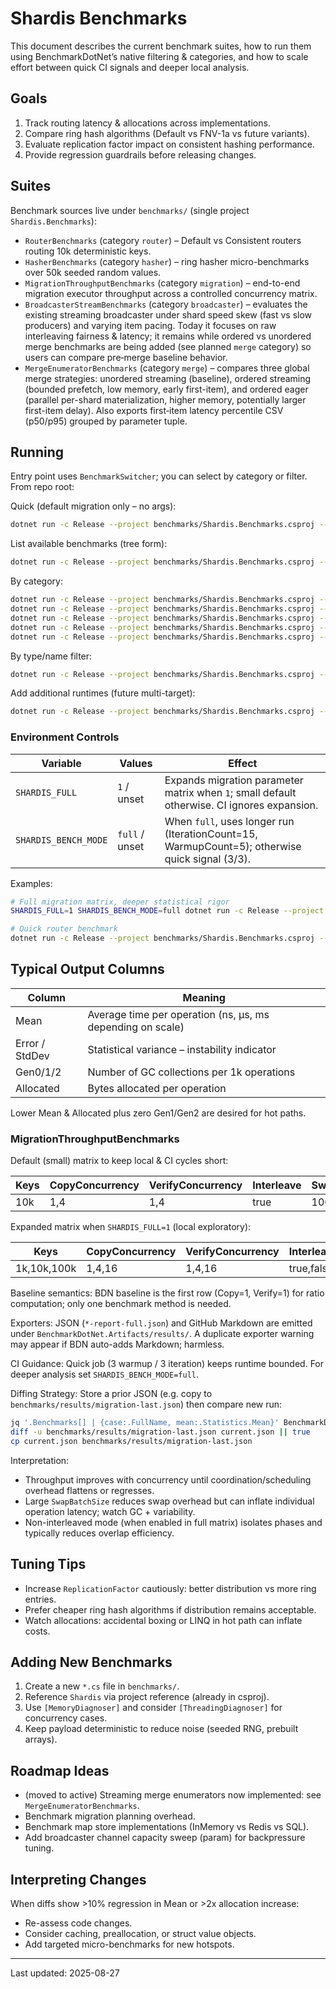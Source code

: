 # Shardis Benchmarks

This document describes the current benchmark suites, how to run them using BenchmarkDotNet’s native filtering & categories, and how to scale effort between quick CI signals and deeper local analysis.

## Goals

1. Track routing latency & allocations across implementations.
2. Compare ring hash algorithms (Default vs FNV-1a vs future variants).
3. Evaluate replication factor impact on consistent hashing performance.
4. Provide regression guardrails before releasing changes.

## Suites

Benchmark sources live under `benchmarks/` (single project `Shardis.Benchmarks`):

- `RouterBenchmarks` (category `router`) – Default vs Consistent routers routing 10k deterministic keys.
- `HasherBenchmarks` (category `hasher`) – ring hasher micro-benchmarks over 50k seeded random values.
- `MigrationThroughputBenchmarks` (category `migration`) – end-to-end migration executor throughput across a controlled concurrency matrix.
- `BroadcasterStreamBenchmarks` (category `broadcaster`) – evaluates the existing streaming broadcaster under shard speed skew (fast vs slow producers) and varying item pacing. Today it focuses on raw interleaving fairness & latency; it remains while ordered vs unordered merge benchmarks are being added (see planned `merge` category) so users can compare pre‑merge baseline behavior.
- `MergeEnumeratorBenchmarks` (category `merge`) – compares three global merge strategies: unordered streaming (baseline), ordered streaming (bounded prefetch, low memory, early first-item), and ordered eager (parallel per-shard materialization, higher memory, potentially larger first-item delay). Also exports first‑item latency percentile CSV (p50/p95) grouped by parameter tuple.

## Running

Entry point uses `BenchmarkSwitcher`; you can select by category or filter. From repo root:

Quick (default migration only – no args):

```bash
dotnet run -c Release --project benchmarks/Shardis.Benchmarks.csproj --
```

List available benchmarks (tree form):

```bash
dotnet run -c Release --project benchmarks/Shardis.Benchmarks.csproj -- --list tree
```

By category:

```bash
dotnet run -c Release --project benchmarks/Shardis.Benchmarks.csproj -- --anyCategories router
dotnet run -c Release --project benchmarks/Shardis.Benchmarks.csproj -- --anyCategories hasher
dotnet run -c Release --project benchmarks/Shardis.Benchmarks.csproj -- --anyCategories migration
dotnet run -c Release --project benchmarks/Shardis.Benchmarks.csproj -- --anyCategories broadcaster
dotnet run -c Release --project benchmarks/Shardis.Benchmarks.csproj -- --anyCategories migration,router
```

By type/name filter:

```bash
dotnet run -c Release --project benchmarks/Shardis.Benchmarks.csproj -- --filter *RouterBenchmarks*
```

Add additional runtimes (future multi-target):

```bash
dotnet run -c Release --project benchmarks/Shardis.Benchmarks.csproj -- --runtimes net8.0
```

### Environment Controls

| Variable | Values | Effect |
|----------|--------|--------|
| `SHARDIS_FULL` | `1` / unset | Expands migration parameter matrix when `1`; small default otherwise. CI ignores expansion. |
| `SHARDIS_BENCH_MODE` | `full` / unset | When `full`, uses longer run (IterationCount=15, WarmupCount=5); otherwise quick signal (3/3). |

Examples:

```bash
# Full migration matrix, deeper statistical rigor
SHARDIS_FULL=1 SHARDIS_BENCH_MODE=full dotnet run -c Release --project benchmarks/Shardis.Benchmarks.csproj -- --anyCategories migration

# Quick router benchmark
dotnet run -c Release --project benchmarks/Shardis.Benchmarks.csproj -- --anyCategories router
```

## Typical Output Columns

| Column | Meaning |
|--------|---------|
| Mean | Average time per operation (ns, μs, ms depending on scale) |
| Error / StdDev | Statistical variance – instability indicator |
| Gen0/1/2 | Number of GC collections per 1k operations |
| Allocated | Bytes allocated per operation |

Lower Mean & Allocated plus zero Gen1/Gen2 are desired for hot paths.

### MigrationThroughputBenchmarks

Default (small) matrix to keep local & CI cycles short:

| Keys | CopyConcurrency | VerifyConcurrency | Interleave | SwapBatchSize |
|------|-----------------|------------------|------------|---------------|
| 10k  | 1,4             | 1,4              | true       | 100           |

Expanded matrix when `SHARDIS_FULL=1` (local exploratory):

| Keys          | CopyConcurrency    | VerifyConcurrency | Interleave        | SwapBatchSize      |
|---------------|--------------------|-------------------|-------------------|--------------------|
| 1k,10k,100k   | 1,4,16             | 1,4,16            | true,false        | 10,100,1000        |

Baseline semantics: BDN baseline is the first row (Copy=1, Verify=1) for ratio computation; only one benchmark method is needed.

Exporters: JSON (`*-report-full.json`) and GitHub Markdown are emitted under `BenchmarkDotNet.Artifacts/results/`. A duplicate exporter warning may appear if BDN auto-adds Markdown; harmless.

CI Guidance: Quick job (3 warmup / 3 iteration) keeps runtime bounded. For deeper analysis set `SHARDIS_BENCH_MODE=full`.

Diffing Strategy: Store a prior JSON (e.g. copy to `benchmarks/results/migration-last.json`) then compare new run:

```bash
jq '.Benchmarks[] | {case:.FullName, mean:.Statistics.Mean}' BenchmarkDotNet.Artifacts/results/Shardis.Benchmarks.MigrationThroughputBenchmarks-report-full.json > current.json
diff -u benchmarks/results/migration-last.json current.json || true
cp current.json benchmarks/results/migration-last.json
```

Interpretation:

- Throughput improves with concurrency until coordination/scheduling overhead flattens or regresses.
- Large `SwapBatchSize` reduces swap overhead but can inflate individual operation latency; watch GC + variability.
- Non-interleaved mode (when enabled in full matrix) isolates phases and typically reduces overlap efficiency.

## Tuning Tips

- Increase `ReplicationFactor` cautiously: better distribution vs more ring entries.
- Prefer cheaper ring hash algorithms if distribution remains acceptable.
- Watch allocations: accidental boxing or LINQ in hot path can inflate costs.

## Adding New Benchmarks

1. Create a new `*.cs` file in `benchmarks/`.
2. Reference `Shardis` via project reference (already in csproj).
3. Use `[MemoryDiagnoser]` and consider `[ThreadingDiagnoser]` for concurrency cases.
4. Keep payload deterministic to reduce noise (seeded RNG, prebuilt arrays).

## Roadmap Ideas

- (moved to active) Streaming merge enumerators now implemented: see `MergeEnumeratorBenchmarks`.
- Benchmark migration planning overhead.
- Benchmark map store implementations (InMemory vs Redis vs SQL).
- Add broadcaster channel capacity sweep (param) for backpressure tuning.

## Interpreting Changes

When diffs show >10% regression in Mean or >2x allocation increase:

- Re-assess code changes.
- Consider caching, preallocation, or struct value objects.
- Add targeted micro-benchmarks for new hotspots.

---

Last updated: 2025-08-27
